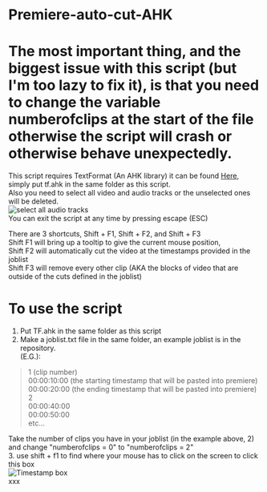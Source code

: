 # Premiere-auto-cut-AHK

# The most important thing, and the biggest issue with this script (but I'm too lazy to fix it), is that you need to change the variable numberofclips at the start of the file otherwise the script will crash or otherwise behave unexpectedly.  
This script requires TextFormat (An AHK library) it can be found [Here](https://github.com/hi5/TF), simply put tf.ahk in the same folder as this script.  
Also you need to select all video and audio tracks or the unselected ones will be deleted.  
![select all audio tracks](https://github.com/tntmod54321/Premiere-auto-cut-AHK-/blob/master/Screenshot_139.png)  
You can exit the script at any time by pressing escape (ESC)  
  
There are 3 shortcuts, Shift + F1, Shift + F2, and Shift + F3  
Shift F1 will bring up a tooltip to give the current mouse position,  
Shift F2 will automatically cut the video at the timestamps provided in the joblist  
Shift F3 will remove every other clip (AKA the blocks of video that are outside of the cuts defined in the joblist)  
# To use the script  
1. Put TF.ahk in the same folder as this script  
2. Make a joblist.txt file in the same folder, an example joblist is in the repository.  
(E.G.):
>1 (clip number)  
00:00:10:00 (the starting timestamp that will be pasted into premiere)  
00:00:20:00 (the ending timestamp that will be pasted into premiere)  
2  
00:00:40:00  
00:00:50:00  
etc...  
  
Take the number of clips you have in your joblist (in the example above, 2)  
and change "numberofclips = 0" to "numberofclips = 2"  
3. use shift + f1 to find where your mouse has to click on the screen to click this box  
![Timestamp box](https://github.com/tntmod54321/Premiere-auto-cut-AHK-/blob/master/Screenshot_140.png)  
xxx
